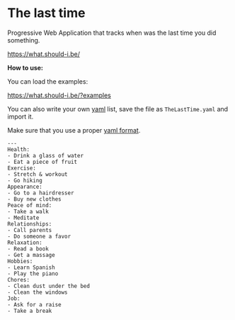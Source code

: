# The last time
Progressive Web Application that tracks when was the last time you did something.

https://what.should-i.be/

**How to use:**

You can load the examples:

https://what.should-i.be/?examples

You can also write your own [yaml](https://en.wikipedia.org/wiki/YAML) list, save the file as `TheLastTime.yaml` and import it.

Make sure that you use a proper [yaml format](http://www.yamllint.com/).

    ---
    Health:
    - Drink a glass of water
    - Eat a piece of fruit
    Exercise:
    - Stretch & workout
    - Go hiking
    Appearance:
    - Go to a hairdresser
    - Buy new clothes
    Peace of mind:
    - Take a walk
    - Meditate
    Relationships:
    - Call parents
    - Do someone a favor
    Relaxation:
    - Read a book
    - Get a massage
    Hobbies:
    - Learn Spanish
    - Play the piano
    Chores:
    - Clean dust under the bed
    - Clean the windows
    Job:
    - Ask for a raise
    - Take a break